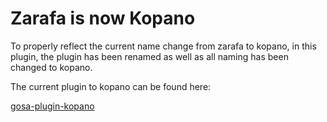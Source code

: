 # Zarafa is now Kopano

To properly reflect the current name change from zarafa to kopano, in this plugin, the plugin has been renamed as well as all naming has been changed to kopano. 

The current plugin to kopano can be found here:

[gosa-plugin-kopano](../../../gosa-plugins-kopano)